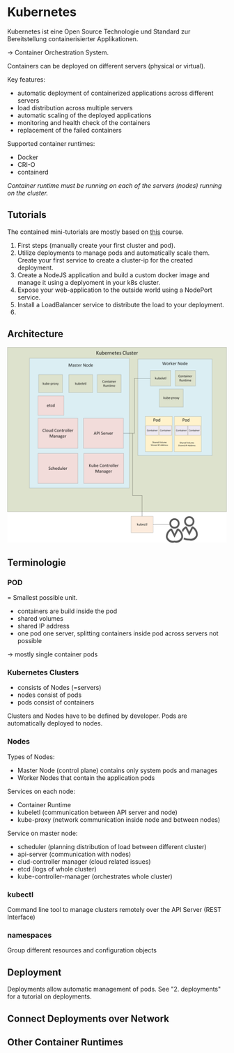 # Kubernetes

Kubernetes ist eine Open Source Technologie und Standard zur Bereitstellung containerisierter Applikationen.

-> Container Orchestration System.

Containers can be deployed on different servers (physical or virtual).

Key features:
- automatic deployment of containerized applications across different servers
- load distribution across multiple servers
- automatic scaling of the deployed applications
- monitoring and health check of the containers
- replacement of the failed containers

Supported container runtimes:
- Docker
- CRI-O
- containerd

*Container runtime must be running on each of the servers (nodes) running on the cluster.*

## Tutorials
The contained mini-tutorials are mostly based on [this](https://www.youtube.com/watch?v=d6WC5n9G_sM&t=3215s) course.
1. First steps (manually create your first cluster and pod).
2. Utilize deployments to manage pods and automatically scale them. Create your first service to create a cluster-ip for the created deployment.
3. Create a NodeJS application and build a custom docker image and manage it using a deplyoment in your k8s cluster.
4. Expose your web-application to the outside world using a NodePort service.
5. Install a LoadBalancer service to distribute the load to your deployment.
6. 

## Architecture

![label](overview.png)

## Terminologie

### POD

= Smallest possible unit.
- containers are build inside the pod
- shared volumes
- shared IP address
- one pod one server, splitting containers inside pod across servers not possible

-> mostly single container pods

### Kubernetes Clusters

- consists of Nodes (=servers)
- nodes consist of pods
- pods consist of containers

Clusters and Nodes have to be defined by developer.
Pods are automatically deployed to nodes.

### Nodes

Types of Nodes:
- Master Node (control plane) contains only system pods and manages
- Worker Nodes that contain the application pods

Services on each node:
- Container Runtime
- kubeletl (communication between API server and node)
- kube-proxy (network communication inside node and between nodes)

Service on master node:
- scheduler (planning distribution of load between different cluster)
- api-server (communication with nodes)
- clud-controller manager (cloud related issues)
- etcd (logs of whole cluster)
- kube-controller-manager (orchestrates whole cluster)

### kubectl

Command line tool to manage clusters remotely over the API Server (REST Interface)

### namespaces

Group different resources and configuration objects

## Deployment
Deployments allow automatic management of pods. See "2. deployments" for a tutorial on deployments.

## Connect Deployments over Network

## Other Container Runtimes